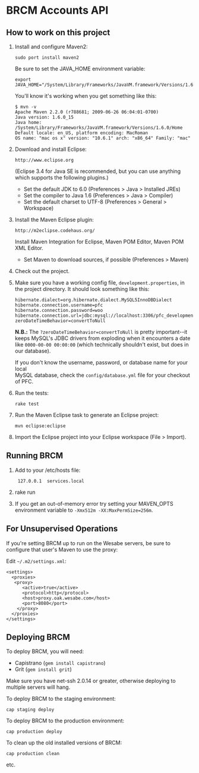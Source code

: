 BRCM Accounts API
=================

How to work on this project
---------------------------

1.  Install and configure Maven2:
    
        sudo port install maven2
    
    Be sure to set the JAVA_HOME environment variable:
    
        export JAVA_HOME="/System/Library/Frameworks/JavaVM.framework/Versions/1.6/Home"
    
    You'll know it's working when you get something like this:
    
        $ mvn -v
        Apache Maven 2.2.0 (r788681; 2009-06-26 06:04:01-0700)
        Java version: 1.6.0_15
        Java home: /System/Library/Frameworks/JavaVM.framework/Versions/1.6.0/Home
        Default locale: en_US, platform encoding: MacRoman
        OS name: "mac os x" version: "10.6.1" arch: "x86_64" Family: "mac"
    
2.  Download and install Eclipse:
    
        http://www.eclipse.org
    
    (Eclipse 3.4 for Java SE is recommended, but you can use anything which
    supports the following plugins.)
    
    * Set the default JDK to 6.0 (Preferences > Java > Installed JREs)
    * Set the compiler to Java 1.6 (Preferences > Java > Compiler)
    * Set the default charset to UTF-8 (Preferences > General > Workspace)

3.  Install the Maven Eclipse plugin:
    
        http://m2eclipse.codehaus.org/
    
    Install Maven Integration for Eclipse, Maven POM Editor, Maven POM XML
    Editor.
    
    * Set Maven to download sources, if possible (Preferences > Maven)

4.  Check out the project.

5.  Make sure you have a working config file, `development.properties`, in the
    project directory. It should look something like this:
    
        hibernate.dialect=org.hibernate.dialect.MySQL5InnoDBDialect
        hibernate.connection.username=pfc
        hibernate.connection.password=woo
        hibernate.connection.url=jdbc:mysql://localhost:3306/pfc_development?zeroDateTimeBehavior=convertToNull
    
    **N.B.:** The `?zeroDateTimeBehavior=convertToNull` is pretty important--it
    keeps MySQL's JDBC drivers from exploding when it encounters a date like 
    `0000-00-00 00:00:00` (which technically shouldn't exist, but does in our
    database).
    
    If you don't know the username, password, or database name for your local   
    MySQL database, check the `config/database.yml` file for your checkout of 
    PFC.

6.  Run the tests:
    
        rake test

7.  Run the Maven Eclipse task to generate an Eclipse project:

        mvn eclipse:eclipse

8. Import the Eclipse project into your Eclipse workspace (File > Import).


Running BRCM
------------

1. Add to your /etc/hosts file:

        127.0.0.1  services.local

2. rake run

3. If you get an out-of-memory error try setting your MAVEN_OPTS environment 
   variable to `-Xmx512m -XX:MaxPermSize=256m`.


For Unsupervised Operations
---------------------------

If you're setting BRCM up to run on the Wesabe servers, be sure to configure
that user's Maven to use the proxy:

Edit `~/.m2/settings.xml`:

    <settings>
      <proxies>
       <proxy>
          <active>true</active>
          <protocol>http</protocol>
          <host>proxy.oak.wesabe.com</host>
          <port>8080</port>
        </proxy>
      </proxies>
    </settings>

Deploying BRCM
--------------

To deploy BRCM, you will need:

* Capistrano (`gem install capistrano`)
* Grit (`gem install grit`)

Make sure you have net-ssh 2.0.14 or greater, otherwise deploying to multiple
servers will hang.

To deploy BRCM to the staging environment:

    cap staging deploy

To deploy BRCM to the production environment:
    
    cap production deploy

To clean up the old installed versions of BRCM:

    cap production clean

etc.